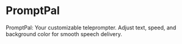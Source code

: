 # PromptPal
PromptPal: Your customizable teleprompter. Adjust text, speed, and background color for smooth speech delivery.
